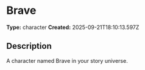 # Brave

**Type:** character
**Created:** 2025-09-21T18:10:13.597Z

## Description

A character named Brave in your story universe.

